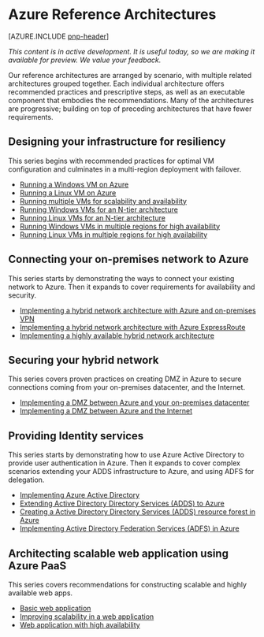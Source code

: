 
<properties
   pageTitle="Azure Guidance | patterns & practices | Microsoft Azure"
   description="Azure Reference Architectures"
   services=""
   documentationCenter="na"
   authors="bennage"
   manager="marksou"
   editor=""
   tags=""/>

<tags
   ms.service="guidance"
   ms.devlang="na"
   ms.topic="article"
   ms.tgt_pltfrm="na"
   ms.workload="na"
   ms.date="10/24/2016"
   ms.author="christb"/>

# Azure Reference Architectures

[AZURE.INCLUDE [pnp-header](../../includes/guidance-pnp-header-include.md)]

_This content is in active development. It is useful today, so we are making it available for preview. We value your feedback._

Our reference architectures are arranged by scenario, with multiple related architectures grouped together.
Each individual architecture offers recommended practices and prescriptive steps, as well as an executable component that embodies the recommendations.
Many of the architectures are progressive; building on top of preceding architectures that have fewer requirements.

## Designing your infrastructure for resiliency

This series begins with recommended practices for optimal VM configuration and culminates in a multi-region deployment with failover.

- [Running a Windows VM on Azure](guidance-compute-single-vm.md)
- [Running a Linux VM on Azure](guidance-compute-single-vm-linux.md)
- [Running multiple VMs for scalability and availability](guidance-compute-multi-vm.md)
- [Running Windows VMs for an N-tier architecture](guidance-compute-n-tier-vm.md)
- [Running Linux VMs for an N-tier architecture](guidance-compute-n-tier-vm-linux.md)
- [Running Windows VMs in multiple regions for high availability](guidance-compute-multiple-datacenters.md)
- [Running Linux VMs in multiple regions for high availability](guidance-compute-multiple-datacenters-linux.md)

## Connecting your on-premises network to Azure

This series starts by demonstrating the ways to connect your existing network to Azure. Then it expands to cover requirements for availability and security.

- [Implementing a hybrid network architecture with Azure and on-premises VPN](guidance-hybrid-network-vpn.md)
- [Implementing a hybrid network architecture with Azure ExpressRoute](guidance-hybrid-network-expressroute.md)
- [Implementing a highly available hybrid network architecture](guidance-hybrid-network-expressroute-vpn-failover.md)

## Securing your hybrid network

This series covers proven practices on creating DMZ in Azure to secure connections coming from your on-premises datacenter, and the Internet.

- [Implementing a DMZ between Azure and your on-premises datacenter](guidance-iaas-ra-secure-vnet-hybrid.md)
- [Implementing a DMZ between Azure and the Internet](guidance-iaas-ra-secure-vnet-dmz.md)

## Providing Identity services

This series starts by demonstrating how to use Azure Active Directory to provide user authentication in Azure. Then it expands to cover complex scenarios extending your ADDS infrastructure to Azure, and using ADFS for delegation.

- [Implementing Azure Active Directory](./guidance-identity-aad.md)
- [Extending Active Directory Directory Services (ADDS) to Azure](./guidance-identity-adds-extend-domain.md)
- [Creating a Active Directory Directory Services (ADDS) resource forest in Azure](./guidance-identity-adds-resource-forest.md)
- [Implementing Active Directory Federation Services (ADFS) in Azure](./guidance-identity-adfs.md)

## Architecting scalable web application using Azure PaaS

This series covers recommendations for constructing scalable and highly available web apps. 

- [Basic web application](guidance-web-apps-basic.md)
- [Improving scalability in a web application](guidance-web-apps-scalability.md)
- [Web application with high availability](guidance-web-apps-multi-region.md)
